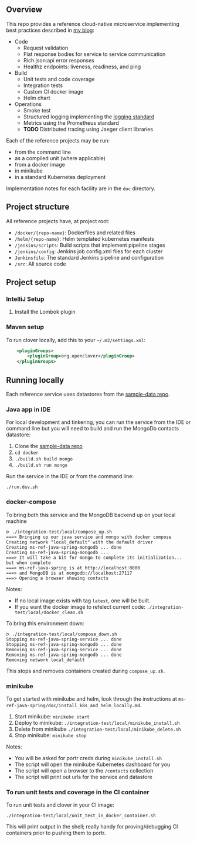 ## Overview

This repo provides a reference cloud-native microservice implementing best practices described in [my blog](http://stevetarver.github.io/):

* Code
    * Request validation
    * Flat response bodies for service to service communication
    * Rich json:api error responses
    * Healthz endpoints: liveness, readiness, and ping
* Build
    * Unit tests and code coverage
    * Integration tests
    * Custom CI docker image
    * Helm chart
* Operations
    * Smoke test
    * Structured logging implementing the [logging standard](https://github.com/CenturyLinkCloud/pl-cloud-infrastructure/wiki/Standard:-Logging)
    * Metrics using the Prometheus standard
    * **TODO** Distributed tracing using Jaeger client libraries

Each of the reference projects may be run:

* from the command line
* as a compiled unit (where applicable)
* from a docker image
* in minikube
* in a standard Kubernetes deployment

Implementation notes for each facility are in the `doc` directory.

## Project structure

All reference projects have, at project root:

* `/docker/{repo-name}`: Dockerfiles and related files
* `/helm/{repo-name}`: Helm templated kubernetes manifests
* `/jenkins/scripts`: Build scripts that implement pipeline stages
* `/jenkins/config`: Jenkins job config.xml files for each cluster
* `Jenkinsfile`: The standard Jenkins pipeline and configuration
* `/src`: All source code

## Project setup

### IntelliJ Setup

1. Install the Lombok plugin

### Maven setup

To run clover locally, add this to your `~/.m2/settings.xml`:

```xml
    <pluginGroups>
        <pluginGroup>org.openclover</pluginGroup>
    </pluginGroups>
```

## Running locally

Each reference service uses datastores from the [sample-data repo](https://github.com/stevetarver/sample-data).

### Java app in IDE

For local development and tinkering, you can run the service from the IDE or command line but you will need to build and run the MongoDb contacts datastore:

1. Clone the [sample-data repo](https://github.com/stevetarver/sample-data)
1. `cd docker`
1. `./build.sh build mongo`
1. `./build.sh run mongo`

Run the service in the IDE or from the command line:

```
./run.dev.sh
```

### docker-compose

To bring both this service and the MongoDB backend up on your local machine

```
ᐅ ./integration-test/local/compose_up.sh
===> Bringing up our java service and mongo with docker compose
Creating network "local_default" with the default driver
Creating ms-ref-java-spring-mongodb ... done
Creating ms-ref-java-spring-mongodb ...
===> It will take a bit for mongo to complete its initialization... but when complete
===> ms-ref-java-spring is at http://localhost:8080
===> and MongoDB is at mongodb://localhost:27117
===> Opening a browser showing contacts
```

Notes:

* If no local image exists with tag `latest`, one will be built.
* If you want the docker image to refelect current code: `./integration-test/local/docker_clean.sh`

To bring this environment down:

```
ᐅ ./integration-test/local/compose_down.sh
Stopping ms-ref-java-spring-service ... done
Stopping ms-ref-java-spring-mongodb ... done
Removing ms-ref-java-spring-service ... done
Removing ms-ref-java-spring-mongodb ... done
Removing network local_default
```

This stops and removes containers created during `compose_up.sh`.

### minikube

To get started with minikube and helm, look through the instructions at `ms-ref-java-spring/doc/install_k8s_and_helm_locally.md`.

1. Start minikube: `minikube start`
1. Deploy to minikube: `./integration-test/local/minikube_install.sh`
4. Delete from minikube `./integration-test/local/minikube_delete.sh`
1. Stop minikube: `minikube stop`

Notes:

* You will be asked for portr creds during `minikube_install.sh`
* The script will open the minikube Kubernetes dashboard for you
* The script will open a browser to the `/contacts` collection
* The script will print out urls for the service and datastore

### To run unit tests and coverage in the CI container

To run unit tests and clover in your CI image:

```
./integration-test/local/unit_test_in_docker_container.sh
```

This will print output in the shell; really handy for proving/debugging CI containers prior to pushing them to portr.


